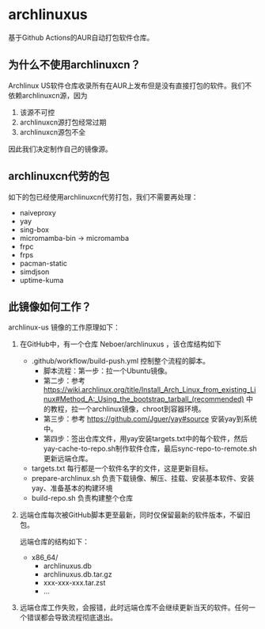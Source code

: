 # archlinuxus

基于Github Actions的AUR自动打包软件仓库。

## 为什么不使用archlinuxcn？

Archlinux US软件仓库收录所有在AUR上发布但是没有直接打包的软件。我们不依赖archlinuxcn源，因为


1. 该源不可控
2. archlinuxcn源打包经常过期
3. archlinuxcn源包不全

因此我们决定制作自己的镜像源。

## archlinuxcn代劳的包

如下的包已经使用archlinuxcn代劳打包，我们不需要再处理：

- naiveproxy
- yay
- sing-box
- micromamba-bin -> micromamba
- frpc
- frps
- pacman-static
- simdjson
- uptime-kuma

## 此镜像如何工作？

archlinux-us 镜像的工作原理如下：


1. 在GitHub中，有一个仓库 Neboer/archlinuxus ，该仓库结构如下
   * .github/workflow/build-push.yml 控制整个流程的脚本。
     * 脚本流程：第一步：拉一个Ubuntu镜像。
     * 第二步：参考<https://wiki.archlinux.org/title/Install_Arch_Linux_from_existing_Linux#Method_A:_Using_the_bootstrap_tarball_(recommended)> 中的教程，拉一个archlinux镜像，chroot到容器环境。
     * 第三步：参考 https://github.com/Jguer/yay#source 安装yay到系统中。
     * 第四步：签出仓库文件，用yay安装targets.txt中的每个软件，然后yay-cache-to-repo.sh制作软件仓库，最后sync-repo-to-remote.sh更新远端仓库。
   * targets.txt 每行都是一个软件名字的文件，这是更新目标。
   * prepare-archlinux.sh 负责下载镜像、解压、挂载、安装基本软件、安装yay、准备基本的构建环境
   * build-repo.sh 负责构建整个仓库
2. 远端仓库每次被GitHub脚本更至最新，同时仅保留最新的软件版本，不留旧包。

   远端仓库的结构如下：
   * x86_64/
     * archlinuxus.db
     * archlinuxus.db.tar.gz
     * xxx-xxx-xxx.tar.zst
     * …
3. 远端仓库工作失败，会报错，此时远端仓库不会继续更新当天的软件。任何一个错误都会导致流程彻底退出。
